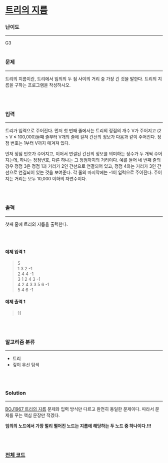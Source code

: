 # [트리의 지름](https://www.acmicpc.net/problem/1167)

### 난이도

***
G3
<br><br>

### 문제

***
트리의 지름이란, 트리에서 임의의 두 점 사이의 거리 중 가장 긴 것을 말한다. 트리의 지름을 구하는 프로그램을 작성하시오.

<br><br>

### 입력

***
트리가 입력으로 주어진다. 먼저 첫 번째 줄에서는 트리의 정점의 개수 V가 주어지고 (2 ≤ V ≤ 100,000)둘째 줄부터 V개의 줄에 걸쳐 간선의 정보가 다음과 같이 주어진다. 정점 번호는 1부터 V까지 매겨져
있다.

먼저 정점 번호가 주어지고, 이어서 연결된 간선의 정보를 의미하는 정수가 두 개씩 주어지는데, 하나는 정점번호, 다른 하나는 그 정점까지의 거리이다. 예를 들어 네 번째 줄의 경우 정점 3은 정점 1과 거리가 2인
간선으로 연결되어 있고, 정점 4와는 거리가 3인 간선으로 연결되어 있는 것을 보여준다. 각 줄의 마지막에는 -1이 입력으로 주어진다. 주어지는 거리는 모두 10,000 이하의 자연수이다.

<br><br>

### 출력

***
첫째 줄에 트리의 지름을 출력한다.

<br><br>

#### 예제 입력 1

> 5     
1 3 2 -1    
2 4 4 -1    
3 1 2 4 3 -1    
4 2 4 3 3 5 6 -1    
5 4 6 -1

#### 예제 출력 1

> 11

<br><br>

### 알고리즘 분류

***

* 트리
* 깊이 우선 탐색

<br><br>

### Solution

***

[BOJ1967 트리의 지름](https://github.com/Jungmin-Seo0527/CodingTest/blob/main/solution/tree/BOJ1967_트리의_지름.md) 문제와 입력 방식만 다르고
완전히 동일한 문제이다. 따라서 문제를 푸는 핵심 문장만 적겠다.

**임의의 노드에서 가장 멀리 떨어진 노드는 지름에 해당하는 두 노드 중 하나이다.!!!**

<br><br>

### [전체 코드](https://github.com/Jungmin-Seo0527/CodingTest/blob/main/src/tree/BOJ1167_트리의_지름.java)

